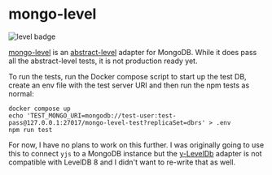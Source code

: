 # mongo-level

![level badge](https://leveljs.org/img/badge.svg)


[mongo-level](https://www.npmjs.com/package/mongo-level) is an [abstract-level](https://github.com/Level/abstract-level) adapter for MongoDB. While it does pass all the abstract-level tests, it is not production ready yet.

To run the tests, run the Docker compose script to start up the test DB, create an env file with the test server URI and then run the npm tests as normal:
```
docker compose up
echo 'TEST_MONGO_URI=mongodb://test-user:test-pass@127.0.0.1:27017/mongo-level-test?replicaSet=dbrs' > .env
npm run test
```

For now, I have no plans to work on this further. I was originally going to use this to connect `yjs` to a MongoDB instance but the [y-LevelDb](https://github.com/yjs/y-leveldb) adapter is not compatible with LevelDB 8 and I didn't want to re-write that as well.

